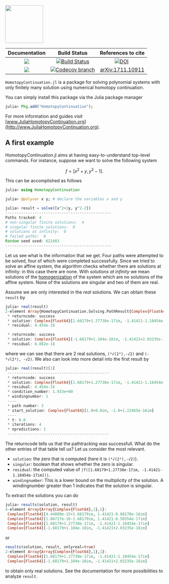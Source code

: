<img src="https://i.imgur.com/8ycOn14.png" height="120">

| **Documentation** | **Build Status** | **References to cite** |
|:-----------------:|:----------------:|:-----------------------:|
| [![][docs-stable-img]][docs-stable-url] | [![Build Status][build-img]][build-url] | [![DOI](https://zenodo.org/badge/99226144.svg)](https://zenodo.org/badge/latestdoi/99226144) |
| [![][docs-latest-img]][docs-latest-url] | [![Codecov branch][codecov-img]][codecov-url] | [arXiv:1711.10911](https://arxiv.org/abs/1711.10911) |


`HomotopyContinuation.jl` is a package for solving polynomial systems with only finitely many solution using numerical homotopy continuation.

You can simply install this package via the Julia package manager
```julia
julia> Pkg.add("HomotopyContinuation");
```

For more information and guides visit [www.JuliaHomotopyContinuation.org](http://www.JuliaHomotopyContinuation.org).

## A first example
HomotopyContinuation.jl aims at having easy-to-understand top-level commands. For instance, suppose we want to solve the following system

```math
f= [x^2+y, y^2-1].  
```
This can be accomplished as follows
```julia
julia> using HomotopyContinuation

julia> @polyvar x y; # declare the variables x and y

julia> result = solve([x^2+2y, y^2-2])
-----------------------------------------------
Paths tracked: 4
# non-singular finite solutions:  4
# singular finite solutions:  0
# solutions at infinity:  0
# failed paths:  0
Random seed used: 622483
-----------------------------------------------
```
Let us see what is the information that we get. Four paths were attempted to be solved, four of which were completed successfully. Since we tried to solve an affine system, the algorithm checks whether there are solutions at infinity: in this case there are none. With *solutions at infinity* we mean solutions of the [homogenization](https://en.wikipedia.org/wiki/Homogeneous_polynomial#Homogenization) of the system which are no solutions of the affine system. None of the solutions are singular and two of them are real.

Assume we are only interested in the *real* solutions. We can obtain these `result` by
```julia
julia> real(result)
2-element Array{HomotopyContinuation.Solving.PathResult{Complex{Float64},Float64,Complex{Float64}},1}:
 * returncode: success
 * solution: Complex{Float64}[1.68179+1.27738e-17im, -1.41421-1.18454e-17im]
 * residual: 4.454e-16

 * returncode: success
 * solution: Complex{Float64}[-1.68179+1.104e-18im, -1.41421+2.03235e-18im]
 * residual: 8.882e-16
```
where we can see that there are 2 real solutions, `(⁴√(2³),-√2)` and `(-⁴√(2³), -√2)`. We also can look into more detail into the first result by
```julia
julia> real(result)[1]
 ---------------------------------------------
 * returncode: success
 * solution: Complex{Float64}[1.68179+1.27738e-17im, -1.41421-1.18454e-17im]
 * residual: 4.454e-16
 * condition_number: 1.933e+00
 * windingnumber: 1
 ----
 * path number: 3
 * start_solution: Complex{Float64}[1.0+0.0im, -1.0+1.22465e-16im]
 ----
 * t: 0.0
 * iterations: 4
 * npredictions: 1
 ---------------------------------------------
```

The returncode tells us that the pathtracking was successfull. What do the other entries of that table tell us? Let us consider the most relevant.
- `solution`: the zero that is computed (here it is `(⁴√(2³),-√2)`).
- `singular`: boolean that shows whether the zero is singular.
- `residual`: the computed value of ``|f([1.68179+1.27738e-17im, -1.41421-1.18454e-17im])|``.
- `windingnumber`: This is a lower bound on the multiplicity of the solution. A windingnumber greater than 1 indicates that the solution is singular.

To extract the solutions you can do
```julia
julia> results(solution, result)
4-element Array{Array{Complex{Float64},1},1}:
 Complex{Float64}[4.44089e-15+1.68179im, 1.41421-8.88178e-16im]
 Complex{Float64}[1.86717e-16-1.68179im, 1.41421-6.50354e-17im]
 Complex{Float64}[1.68179+1.27738e-17im, -1.41421-1.18454e-17im]
 Complex{Float64}[-1.68179+1.104e-18im, -1.41421+2.03235e-18im]
```
or
```julia
results(solution, result, onlyreal=true)
2-element Array{Array{Complex{Float64},1},1}:
 Complex{Float64}[1.68179+1.27738e-17im, -1.41421-1.18454e-17im]
 Complex{Float64}[-1.68179+1.104e-18im, -1.41421+2.03235e-18im]
```
to obtain only real solutions.
See the documentation for more possibilities to analyze `result`.

[docs-stable-img]: https://img.shields.io/badge/docs-stable-blue.svg
[docs-latest-img]: https://img.shields.io/badge/docs-latest-blue.svg
[docs-stable-url]: https://www.juliahomotopycontinuation.org/HomotopyContinuation.jl/stable
[docs-latest-url]: https://www.juliahomotopycontinuation.org/HomotopyContinuation.jl/latest

[build-img]: https://travis-ci.org/JuliaHomotopyContinuation/HomotopyContinuation.jl.svg?branch=master
[build-url]: https://travis-ci.org/JuliaHomotopyContinuation/HomotopyContinuation.jl
[codecov-img]: https://codecov.io/gh/juliahomotopycontinuation/HomotopyContinuation.jl/branch/master/graph/badge.svg
[codecov-url]: https://codecov.io/gh/juliahomotopycontinuation/HomotopyContinuation.jl
